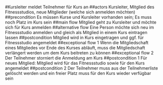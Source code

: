 #Kursleiter meldet Teilnehmer für Kurs an
##actors
Kursleiter, Mitglied des Fitnessstudios, neue Mitglieder (welche sich anmelden möchten)
##precondition
Es müssen Kurse und Kursleiter vorhanden sein; Es muss noch Platz im Kurs sein
##main flow
Mitglied geht zu Kursleiter und möchte sich für Kurs anmelden
##alternative flow
Eine Person möchte sich neu im Fitnessstudio anmelden und gleich als Mitglied in einem Kurs eintragen lassen
##postcondition
Mitglied wird in Kurs eingetragen und ggf. für Fitnessstudio angemeldet
##exceptional flow 1
Wenn die Mitgliedschaft eines Mitgliedes vor Ende des Kurses abläuft, muss die Mitgliedschaft verlängert werden um dem Kurs beitreten zu können
##exceptional flow 2
Der Teilnehmer storniert die Anmeldung am Kurs
##postcondition 1
Für neues Mitglied: Mitglied wird für das Fitnessstudio sowie für den Kurs angemeldet
##postcondition 2
Der Teilnehmer muss aus der Teilnehmerliste gelöscht werden und ein freier Platz muss für den Kurs wieder verfügbar sein
